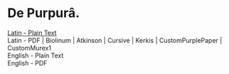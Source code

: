 # De Purpurâ.

[Latin - Plain Text](full-text-latin.md)  
Latin - PDF | Biolinum | Atkinson | Cursive | Kerkis | CustomPurplePaper | CustomMurex1  
English - Plain Text  
English - PDF  
